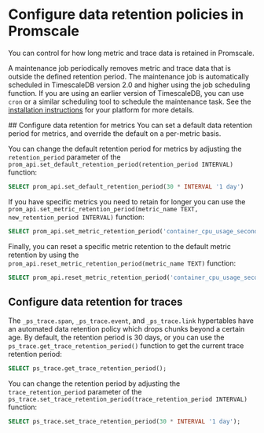 # Configure data retention policies in Promscale
You can control for how long metric and trace data is retained in Promscale. 

A maintenance job periodically removes metric and trace data that is outside
the defined retention period. The maintenance job is automatically scheduled
in TimescaleDB version 2.0 and higher using the job scheduling function. If 
you are using an earlier version of TimescaleDB, you can use `cron` or a 
similar scheduling tool to schedule the maintenance task. See the
[installation instructions][promscale-install] for your platform for more
details.

## Configure data retention for metrics
You can set a default data retention period for metrics, and override the
default on a per-metric basis.

You can change the default retention period for metrics by adjusting the 
`retention_period` parameter of the
`prom_api.set_default_retention_period(retention_period INTERVAL)`
function:
```sql
SELECT prom_api.set_default_retention_period(30 * INTERVAL '1 day')
```

If you have specific metrics you need to retain for longer you can use
the `prom_api.set_metric_retention_period(metric_name TEXT, new_retention_period INTERVAL)`
function:
```sql
SELECT prom_api.set_metric_retention_period('container_cpu_usage_seconds_total', 180 * INTERVAL '1 day')
```

Finally, you can reset a specific metric retention to the default metric 
retention by using the `prom_api.reset_metric_retention_period(metric_name TEXT)`
function:
```sql
SELECT prom_api.reset_metric_retention_period('container_cpu_usage_seconds_total')
```

## Configure data retention for traces
The `_ps_trace.span`, `_ps_trace.event`, and `_ps_trace.link` hypertables have
an automated data retention policy which drops chunks beyond a certain age. By
default, the retention period is 30 days, or you can use the
`ps_trace.get_trace_retention_period()` function to get the current trace
retention period:
```sql
SELECT ps_trace.get_trace_retention_period();
```

You can change the retention period by adjusting the `trace_retention_period`
parameter of the
`ps_trace.set_trace_retention_period(trace_retention_period INTERVAL)`
function:
```sql
SELECT ps_trace.set_trace_retention_period(30 * INTERVAL '1 day');
```



[promscale-install]: promscale/:currentVersion/installation/
